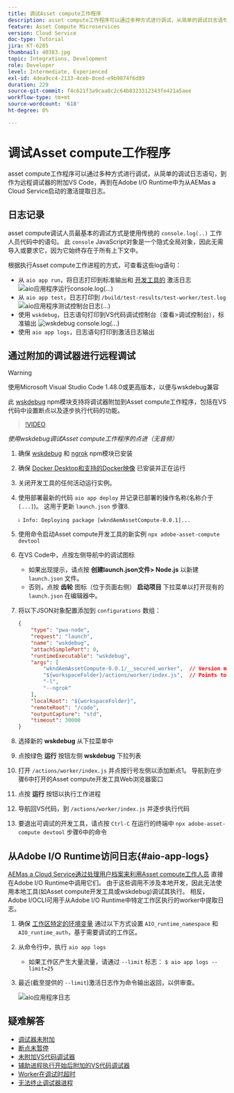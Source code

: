 ```yaml
---
title: 调试Asset compute工作程序
description: asset compute工作程序可以通过多种方式进行调试，从简单的调试日志语句，到作为远程调试器的附加VS Code，再到在Adobe I/O Runtime中为从AEMas a Cloud Service启动的激活提取日志。
feature: Asset Compute Microservices
version: Cloud Service
doc-type: Tutorial
jira: KT-6285
thumbnail: 40383.jpg
topic: Integrations, Development
role: Developer
level: Intermediate, Experienced
exl-id: 4dea9cc4-2133-4ceb-8ced-e9b9874f6d89
duration: 229
source-git-commit: f4c621f3a9caa8c2c64b8323312343fe421a5aee
workflow-type: tm+mt
source-wordcount: '618'
ht-degree: 0%

---
```


# 调试Asset compute工作程序

asset compute工作程序可以通过多种方式进行调试，从简单的调试日志语句，到作为远程调试器的附加VS Code，再到在Adobe I/O Runtime中为从AEMas a Cloud Service启动的激活提取日志。

## 日志记录

asset compute调试人员最基本的调试方式是使用传统的 `console.log(..)` 工作人员代码中的语句。 此 `console` JavaScript对象是一个隐式全局对象，因此无需导入或要求它，因为它始终存在于所有上下文中。

根据执行Asset compute工作进程的方式，可查看这些log语句：

+ 从 `aio app run`，将日志打印到标准输出和 [开发工具的](../develop/development-tool.md) 激活日志
  ![aio应用程序运行console.log(...)](./assets/debug/console-log__aio-app-run.png)
+ 从 `aio app test`，日志打印到 `/build/test-results/test-worker/test.log`
  ![aio应用程序测试控制台日志(...)](./assets/debug/console-log__aio-app-test.png)
+ 使用 `wskdebug`，日志语句打印到VS代码调试控制台（查看>调试控制台），标准输出
  ![wskdebug console.log(...)](./assets/debug/console-log__wskdebug.png)
+ 使用 `aio app logs`，日志语句打印到激活日志输出

## 通过附加的调试器进行远程调试

>[!WARNING]
>
>使用Microsoft Visual Studio Code 1.48.0或更高版本，以便与wskdebug兼容

此 [wskdebug](https://www.npmjs.com/package/@openwhisk/wskdebug) npm模块支持将调试器附加到Asset compute工作程序，包括在VS代码中设置断点以及逐步执行代码的功能。

>[!VIDEO](https://video.tv.adobe.com/v/40383?quality=12&learn=on)

_使用wskdebug调试Asset compute工作程序的点进（无音频）_

1. 确保 [wskdebug](../set-up/development-environment.md#wskdebug) 和 [ngrok](../set-up/development-environment.md#ngork) npm模块已安装
1. 确保 [Docker Desktop和支持的Docker映像](../set-up/development-environment.md#docker) 已安装并正在运行
1. 关闭开发工具的任何活动运行实例。
1. 使用部署最新的代码 `aio app deploy`  并记录已部署的操作名称(名称介于 `[...]`)。 这用于更新 `launch.json` 步骤8.

   ```
   ℹ Info: Deploying package [wkndAemAssetCompute-0.0.1]...
   ```


1. 使用命令启动Asset compute开发工具的新实例 `npx adobe-asset-compute devtool`
1. 在VS Code中，点按左侧导航中的调试图标
   + 如果出现提示，请点按 __创建launch.json文件> Node.js__ 以新建 `launch.json` 文件。
   + 否则，点按 __齿轮__ 图标（位于页面右侧） __启动项目__ 下拉菜单以打开现有的 `launch.json` 在编辑器中。
1. 将以下JSON对象配置添加到 `configurations` 数组：

   ```json
   {
       "type": "pwa-node",
       "request": "launch",
       "name": "wskdebug",
       "attachSimplePort": 0,
       "runtimeExecutable": "wskdebug",
       "args": [
           "wkndAemAssetCompute-0.0.1/__secured_worker",  // Version must match your Asset Compute worker's version
           "${workspaceFolder}/actions/worker/index.js",  // Points to your worker
           "-l",
           "--ngrok"
       ],
       "localRoot": "${workspaceFolder}",
       "remoteRoot": "/code",
       "outputCapture": "std",
       "timeout": 30000
   }
   ```

1. 选择新的 __wskdebug__ 从下拉菜单中
1. 点按绿色 __运行__ 按钮左侧 __wskdebug__ 下拉列表
1. 打开 `/actions/worker/index.js` 并点按行号左侧以添加断点1。 导航到在步骤6中打开的Asset compute开发工具Web浏览器窗口
1. 点按 __运行__ 按钮以执行工作进程
1. 导航回VS代码，到 `/actions/worker/index.js` 并逐步执行代码
1. 要退出可调试的开发工具，请点按 `Ctrl-C` 在运行的终端中 `npx adobe-asset-compute devtool` 步骤6中的命令

## 从Adobe I/O Runtime访问日志{#aio-app-logs}

[AEMas a Cloud Service通过处理用户档案来利用Asset compute工作人员](../deploy/processing-profiles.md) 直接在Adobe I/O Runtime中调用它们。 由于这些调用不涉及本地开发，因此无法使用本地工具(如Asset compute开发工具或wskdebug)调试其执行。 相反，Adobe I/OCLI可用于从Adobe I/O Runtime中特定工作区执行的worker中提取日志。

1. 确保 [工作区特定的环境变量](../deploy/runtime.md) 通过以下方式设置 `AIO_runtime_namespace` 和 `AIO_runtime_auth`，基于需要调试的工作区。
1. 从命令行中，执行 `aio app logs`
   + 如果工作区产生大量流量，请通过 `--limit` 标志：
     `$ aio app logs --limit=25`
1. 最近(截至提供的 `--limit`)激活日志作为命令输出返回，以供审查。

   ![aio应用程序日志](./assets/debug/aio-app-logs.png)

## 疑难解答

+ [调试器未附加](../troubleshooting.md#debugger-does-not-attach)
+ [断点未暂停](../troubleshooting.md#breakpoints-no-pausing)
+ [未附加VS代码调试器](../troubleshooting.md#vs-code-debugger-not-attached)
+ [辅助进程执行开始后附加的VS代码调试器](../troubleshooting.md#vs-code-debugger-attached-after-worker-execution-began)
+ [Worker在调试时超时](../troubleshooting.md#worker-times-out-while-debugging)
+ [无法终止调试器进程](../troubleshooting.md#cannot-terminate-debugger-process)

